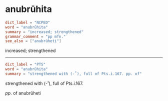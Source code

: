 # anubrūhita

``` toml
dict_label = "NCPED"
word = "anubrūhita"
summary = "increased; strengthened"
grammar_comment = "pp mfn."
see_also = ["anubrūheti"]
```

increased; strengthened

--------------------

``` toml
dict_label = "PTS"
word = "anubrūhita"
summary = "strengthened with (-˚), full of Pts.i.167. pp. of"
```

strengthened with (\-˚), full of Pts.i.167.

*pp*. of anubrūheti

